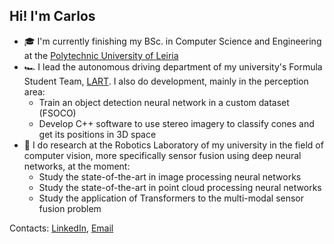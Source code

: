 ## Hi! I'm Carlos

<!--
**carlostojal/carlostojal** is a ✨ _special_ ✨ repository because its `README.md` (this file) appears on your GitHub profile.

Here are some ideas to get you started:

- 🔭 I’m currently working on ...
- 🌱 I’m currently learning ...
- 👯 I’m looking to collaborate on ...
- 🤔 I’m looking for help with ...
- 💬 Ask me about ...
- 📫 How to reach me: ...
- 😄 Pronouns: ...
- ⚡ Fun fact: ...
-->

- 🎓 I'm currently finishing my BSc. in Computer Science and Engineering at the [Polytechnic University of Leiria](https://ipleiria.pt)
- 🏎️ I lead the autonomous driving department of my university's Formula Student Team, [LART](https://formula.ipleiria.pt). I also do development, mainly in the perception area:
    - Train an object detection neural network in a custom dataset (FSOCO)
    - Develop C++ software to use stereo imagery to classify cones and get its positions in 3D space
- 🤖 I do research at the Robotics Laboratory of my university in the field of computer vision, more specifically sensor fusion using deep neural networks, at the moment:
    - Study the state-of-the-art in image processing neural networks
    - Study the state-of-the-art in point cloud processing neural networks
    - Study the application of Transformers to the multi-modal sensor fusion problem

Contacts: [LinkedIn](https://linkedin.com/in/carlostojal), [Email](mailto:carlos.c.tojal@gmail.com)

<!--
<a href="https://github.com/carlostojal">
    <img height="180em" src="https://github-readme-stats-eight-theta.vercel.app/api?username=carlostojal&show_icons=true&theme=dark&include_all_commits=true&count_private=true"/>
</a>
-->
